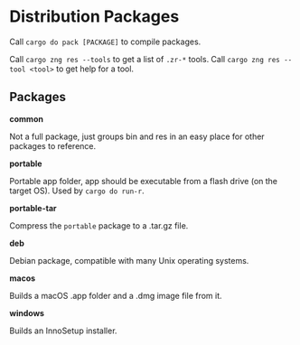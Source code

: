 # Distribution Packages

Call `cargo do pack [PACKAGE]` to compile packages.

Call `cargo zng res --tools` to get a list of `.zr-*` tools. 
Call `cargo zng res --tool <tool>` to get help for a tool.

## Packages

**common**

Not a full package, just groups bin and res in an easy place for other packages to reference.

**portable**

Portable app folder, app should be executable from a flash drive (on the target OS). Used by `cargo do run-r`.

**portable-tar**

Compress the `portable` package to a .tar.gz file.

**deb**

Debian package, compatible with many Unix operating systems.

**macos**

Builds a macOS .app folder and a .dmg image file from it.

**windows**

Builds an InnoSetup installer.